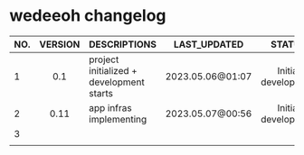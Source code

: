 # wedeeoh changelog

| NO. | VERSION | DESCRIPTIONS | LAST_UPDATED | STATUS | REMARKS |
|---  |:-------:|---           |:------------:|:------:|:-------:|
|  1  |   0.1   | project initialized + development starts | 2023.05.06@01:07 | Initial development |         |
|  2  |   0.11  | app infras implementing  | 2023.05.07@00:56  | Initial development       |         |
|  3  |         |              |              |        |         |
|     |         |              |              |        |         |
